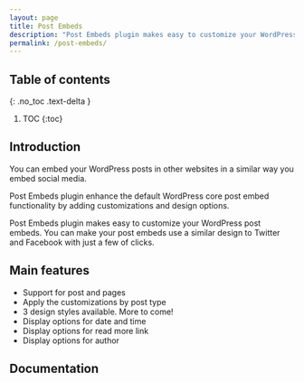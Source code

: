 ```yaml
---
layout: page
title: Post Embeds
description: "Post Embeds plugin makes easy to customize your WordPress post embeds."
permalink: /post-embeds/
---
```


## Table of contents
{: .no_toc .text-delta }

1. TOC
{:toc}


## Introduction

You can embed your WordPress posts in other websites in a similar way you embed social media.

Post Embeds plugin enhance the default WordPress core post embed functionality by adding customizations and design options.

Post Embeds plugin makes easy to customize your WordPress post embeds. You can make your post embeds use a similar design to Twitter and Facebook with just a few of clicks.

## Main features

- Support for post and pages
- Apply the customizations by post type
- 3 design styles available. More to come!
- Display options for date and time
- Display options for read more link
- Display options for author

## Documentation
